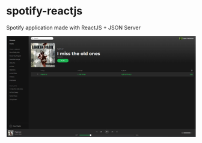# spotify-reactjs
Spotify application made with ReactJS + JSON Server

<img src="/src/assets/others/spotify.png"/>

